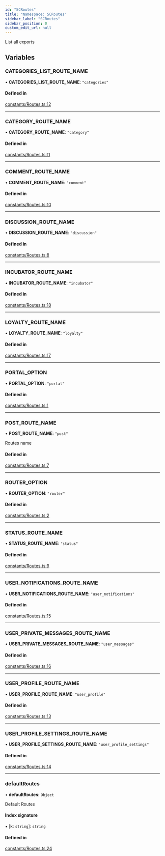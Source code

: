 ```yaml
---
id: "SCRoutes"
title: "Namespace: SCRoutes"
sidebar_label: "SCRoutes"
sidebar_position: 0
custom_edit_url: null
---
```


List all exports

## Variables

### CATEGORIES\_LIST\_ROUTE\_NAME

• **CATEGORIES\_LIST\_ROUTE\_NAME**: ``"categories"``

#### Defined in

[constants/Routes.ts:12](https://github.com/selfcommunity/community-ui/blob/8bbb33c/packages/sc-core/src/constants/Routes.ts#L12)

___

### CATEGORY\_ROUTE\_NAME

• **CATEGORY\_ROUTE\_NAME**: ``"category"``

#### Defined in

[constants/Routes.ts:11](https://github.com/selfcommunity/community-ui/blob/8bbb33c/packages/sc-core/src/constants/Routes.ts#L11)

___

### COMMENT\_ROUTE\_NAME

• **COMMENT\_ROUTE\_NAME**: ``"comment"``

#### Defined in

[constants/Routes.ts:10](https://github.com/selfcommunity/community-ui/blob/8bbb33c/packages/sc-core/src/constants/Routes.ts#L10)

___

### DISCUSSION\_ROUTE\_NAME

• **DISCUSSION\_ROUTE\_NAME**: ``"discussion"``

#### Defined in

[constants/Routes.ts:8](https://github.com/selfcommunity/community-ui/blob/8bbb33c/packages/sc-core/src/constants/Routes.ts#L8)

___

### INCUBATOR\_ROUTE\_NAME

• **INCUBATOR\_ROUTE\_NAME**: ``"incubator"``

#### Defined in

[constants/Routes.ts:18](https://github.com/selfcommunity/community-ui/blob/8bbb33c/packages/sc-core/src/constants/Routes.ts#L18)

___

### LOYALTY\_ROUTE\_NAME

• **LOYALTY\_ROUTE\_NAME**: ``"loyalty"``

#### Defined in

[constants/Routes.ts:17](https://github.com/selfcommunity/community-ui/blob/8bbb33c/packages/sc-core/src/constants/Routes.ts#L17)

___

### PORTAL\_OPTION

• **PORTAL\_OPTION**: ``"portal"``

#### Defined in

[constants/Routes.ts:1](https://github.com/selfcommunity/community-ui/blob/8bbb33c/packages/sc-core/src/constants/Routes.ts#L1)

___

### POST\_ROUTE\_NAME

• **POST\_ROUTE\_NAME**: ``"post"``

Routes name

#### Defined in

[constants/Routes.ts:7](https://github.com/selfcommunity/community-ui/blob/8bbb33c/packages/sc-core/src/constants/Routes.ts#L7)

___

### ROUTER\_OPTION

• **ROUTER\_OPTION**: ``"router"``

#### Defined in

[constants/Routes.ts:2](https://github.com/selfcommunity/community-ui/blob/8bbb33c/packages/sc-core/src/constants/Routes.ts#L2)

___

### STATUS\_ROUTE\_NAME

• **STATUS\_ROUTE\_NAME**: ``"status"``

#### Defined in

[constants/Routes.ts:9](https://github.com/selfcommunity/community-ui/blob/8bbb33c/packages/sc-core/src/constants/Routes.ts#L9)

___

### USER\_NOTIFICATIONS\_ROUTE\_NAME

• **USER\_NOTIFICATIONS\_ROUTE\_NAME**: ``"user_notifications"``

#### Defined in

[constants/Routes.ts:15](https://github.com/selfcommunity/community-ui/blob/8bbb33c/packages/sc-core/src/constants/Routes.ts#L15)

___

### USER\_PRIVATE\_MESSAGES\_ROUTE\_NAME

• **USER\_PRIVATE\_MESSAGES\_ROUTE\_NAME**: ``"user_messages"``

#### Defined in

[constants/Routes.ts:16](https://github.com/selfcommunity/community-ui/blob/8bbb33c/packages/sc-core/src/constants/Routes.ts#L16)

___

### USER\_PROFILE\_ROUTE\_NAME

• **USER\_PROFILE\_ROUTE\_NAME**: ``"user_profile"``

#### Defined in

[constants/Routes.ts:13](https://github.com/selfcommunity/community-ui/blob/8bbb33c/packages/sc-core/src/constants/Routes.ts#L13)

___

### USER\_PROFILE\_SETTINGS\_ROUTE\_NAME

• **USER\_PROFILE\_SETTINGS\_ROUTE\_NAME**: ``"user_profile_settings"``

#### Defined in

[constants/Routes.ts:14](https://github.com/selfcommunity/community-ui/blob/8bbb33c/packages/sc-core/src/constants/Routes.ts#L14)

___

### defaultRoutes

• **defaultRoutes**: `Object`

Default Routes

#### Index signature

▪ [k: `string`]: `string`

#### Defined in

[constants/Routes.ts:24](https://github.com/selfcommunity/community-ui/blob/8bbb33c/packages/sc-core/src/constants/Routes.ts#L24)
